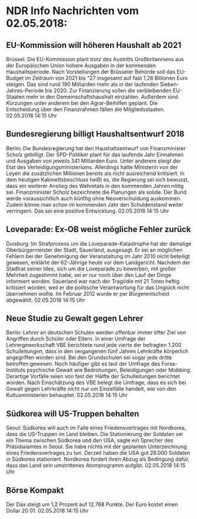 # NDR Info Nachrichten vom 02.05.2018:


## EU-Kommission will höheren Haushalt ab 2021
Brüssel: Die EU-Kommission plant trotz des Austritts Großbritanniens aus der Europäischen Union höhere Ausgaben in der kommenden Haushaltsperiode. Nach Vorstellungen der Brüsseler Behörde soll das EU-Budget im Zeitraum  von 2021 bis "27 insgesamt auf fast 1,28 Billionen Euro steigen. Das sind rund 190 Milliarden mehr als in der laufenden Sieben-Jahres-Periode bis 2020. Zur Finanzierung sollen die verbleibenden EU-Staaten mehr in den Gemeinschaftshaushalt einzahlen. Außerdem sind Kürzungen unter anderem bei den Agrar-Beihilfen geplant. Die Entscheidung über den Finanzrahmen fällen die Mitgliedsstaaten. 02.05.2018 14:15 Uhr 

## Bundesregierung billigt Haushaltsentwurf 2018
Berlin: Die Bundesregierung hat den Haushaltsentwurf von Finanzminister Scholz gebilligt. Der SPD-Politiker plant für das laufende Jahr Einnahmen und Ausgaben von jeweils 341 Milliarden Euro. Unter anderem steigt der Etat des Verteidigungsministeriums. Allerdings hatte Ministerin von der Leyen die zusätzlichen Millionen bereits als nicht ausreichend kritisiert. In dem heutigen Kabinettsbeschluss heißt es, die Regierung sei sich bewusst, dass ein weiterer Anstieg des Wehretats in den kommenden Jahren nötig sei. Finanzminister Scholz bezeichnete die Planungen als solide. Der Bund werde voraussichtlich auch künftig ohne Neuverschuldung auskommen. Zudem könne man schon im kommenden Jahr den Schuldenstand weiter verringern. Das sei eine positive Entwicklung. 02.05.2018 14:15 Uhr 

## Loveparade: Ex-OB weist mögliche Fehler zurück
Duisburg: Im Strafprozess um die Loveparade-Katastrophe hat der damalige Oberbürgermeister der Stadt, Sauerland, ausgesagt. Er sei an möglichen Fehlern bei der Genehmigung der Veranstaltung im Jahr 2010 nicht beteiligt gewesen, erklärte der 62-Jährige heute vor dem Landgericht. Nachdem der Stadtrat seiner Idee, sich um die Loveparade zu bewerben, mit großer Mehrheit zugestimmt habe, sei er nur noch über den Lauf der Dinge informiert worden. Sauerland war nach der Tragödie mit 21 Toten heftig kritisiert worden, weil er die politische Verantwortung für das Unglück nicht übernehmen wollte. Im Februar 2012 wurde er per Bürgerentscheid abgewählt. 02.05.2018 14:15 Uhr 

## Neue Studie zu Gewalt gegen Lehrer
Berlin: Lehrer an deutschen Schulen werden offenbar immer öfter Ziel von Angriffen durch Schüler oder Eltern. In einer Umfrage der Lehrergewerkschaft VBE berichtete rund jede vierte der befragten 1.200 Schulleitungen, dass in den vergangenen fünf Jahren Lehrkräfte körperlich angegriffen worden sind. Bei den Grundschulen sei sogar jede dritte betroffen gewesen. Noch häufiger gibt es laut der Umfrage des Forsa-Instituts psychische Gewalt wie Bedrohungen, Beleidigungen oder Mobbing. Derartige Vorfälle seien von fast der Hälfte der Schulleitungen berichtet worden. Nach Einschätzung des VBE belegt die Umfrage, dass es sich bei Gewalt gegen Lehrkräfte nicht nur um Einzelfälle handelt, wie von den Kultusministerien behauptet. 02.05.2018 14:15 Uhr 

## Südkorea will US-Truppen behalten
Seoul: Südkorea will auch im Falle eines Friedensvertrages mit Nordkorea, dass die US-Truppen im Land bleiben. Die Stationierung der Soldaten sei ein Thema zwischen Südkorea und den USA, sagte ein Sprecher des Präsidialamtes in Seoul. Sie habe nichts mit der geplanten Unterzeichnung eines Friedensvertrages zu tun. Derzeit haben die USA gut 28.000 Soldaten in Südkorea stationiert. Nordkorea fordert ihren Abzug als Bedingung dafür, dass das Land sein umstrittenes Atomprogramm aufgibt. 02.05.2018 14:15 Uhr 

## Börse Kompakt
Der Dax steigt um 1,2 Prozent auf 12.768 Punkte. Der Euro kostet einen Dollar 20 01. 02.05.2018 14:15 Uhr 
